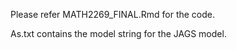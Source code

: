 Please refer MATH2269_FINAL.Rmd for the code.


As.txt contains the model string for the JAGS model.

